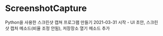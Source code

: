 # ScreenshotCapture
Python을 사용한 스크린샷 캡쳐 프로그램 만들기
2021-03-31 시작 - UI 초안, 스크린샷 캡처 메소드(비율 조정 안됨), 저장장소 열기 메소드 추가
